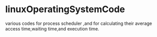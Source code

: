 # linuxOperatingSystemCode
various codes for process scheduler ,and for calculating their average access time,waiting time,and execution time.

